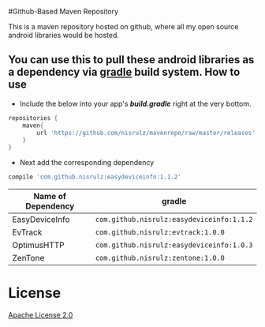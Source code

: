 #Github-Based Maven Repository

This is a maven repository hosted on github, where all my open source android libraries would be hosted.

You can use this to pull these android libraries as a dependency via [gradle](https://gradle.org/) build system.
How to use
----------
- Include the below into your app's ***build.gradle*** right at the very bottom.
```gradle
repositories {
    maven{
        url 'https://github.com/nisrulz/mavenrepo/raw/master/releases'
    }
}
```
- Next add the corresponding dependency
```gradle
compile 'com.github.nisrulz:easydeviceinfo:1.1.2'
```
|Name of Dependency|gradle|
|---|---|
|EasyDeviceInfo|`com.github.nisrulz:easydeviceinfo:1.1.2`|
|EvTrack|`com.github.nisrulz:evtrack:1.0.0`|
|OptimusHTTP|`com.github.nisrulz:easydeviceinfo:1.0.3`|
|ZenTone|`com.github.nisrulz:zentone:1.0.0`|


# License

 <a rel="license" href="http://www.apache.org/licenses/LICENSE-2.0.html" target="_blank">Apache License 2.0</a>
